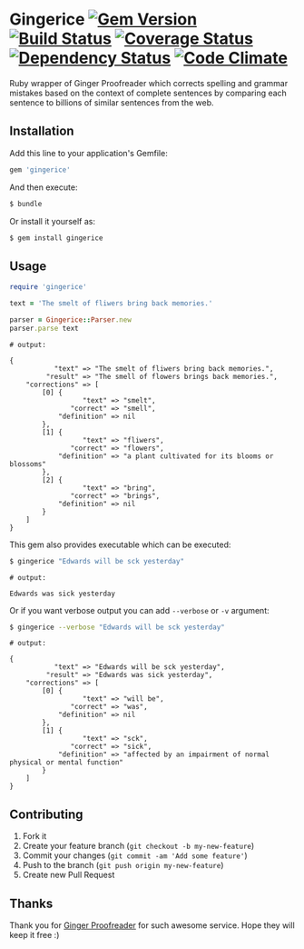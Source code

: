 # Gingerice [![Gem Version](https://badge.fury.io/rb/gingerice.png)](http://badge.fury.io/rb/gingerice) [![Build Status](https://travis-ci.org/subosito/gingerice.png)](https://travis-ci.org/subosito/gingerice) [![Coverage Status](https://coveralls.io/repos/subosito/gingerice/badge.png)](https://coveralls.io/r/subosito/gingerice) [![Dependency Status](https://gemnasium.com/subosito/gingerice.png)](https://gemnasium.com/subosito/gingerice) [![Code Climate](https://codeclimate.com/github/subosito/gingerice.png)](https://codeclimate.com/github/subosito/gingerice)

Ruby wrapper of Ginger Proofreader which corrects spelling and grammar mistakes based on the context of complete sentences by comparing each sentence to billions of similar sentences from the web.

## Installation

Add this line to your application's Gemfile:

```ruby
gem 'gingerice'
```

And then execute:

```bash
$ bundle
```

Or install it yourself as:

```bash
$ gem install gingerice
```

## Usage

```ruby
require 'gingerice'

text = 'The smelt of fliwers bring back memories.'

parser = Gingerice::Parser.new
parser.parse text

```

```
# output:

{
           "text" => "The smelt of fliwers bring back memories.",
         "result" => "The smell of flowers brings back memories.",
    "corrections" => [
        [0] {
                  "text" => "smelt",
               "correct" => "smell",
            "definition" => nil
        },
        [1] {
                  "text" => "fliwers",
               "correct" => "flowers",
            "definition" => "a plant cultivated for its blooms or blossoms"
        },
        [2] {
                  "text" => "bring",
               "correct" => "brings",
            "definition" => nil
        }
    ]
}
```

This gem also provides executable which can be executed:

```bash
$ gingerice "Edwards will be sck yesterday"
```

```
# output:

Edwards was sick yesterday
```

Or if you want verbose output you can add `--verbose` or `-v` argument:

```bash
$ gingerice --verbose "Edwards will be sck yesterday"
```

```
# output:

{
           "text" => "Edwards will be sck yesterday",
         "result" => "Edwards was sick yesterday",
    "corrections" => [
        [0] {
                  "text" => "will be",
               "correct" => "was",
            "definition" => nil
        },
        [1] {
                  "text" => "sck",
               "correct" => "sick",
            "definition" => "affected by an impairment of normal physical or mental function"
        }
    ]
}
```

## Contributing

1. Fork it
2. Create your feature branch (`git checkout -b my-new-feature`)
3. Commit your changes (`git commit -am 'Add some feature'`)
4. Push to the branch (`git push origin my-new-feature`)
5. Create new Pull Request

## Thanks

Thank you for [Ginger Proofreader](http://www.gingersoftware.com/) for such awesome service. Hope they will keep it free :)

